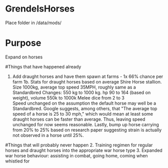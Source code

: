 # GrendelsHorses
Place folder in /data/mods/

# Purpose
Expand on horses

#Things that have happened already
1. Add draught horses and have them spawn at farms - 1x 66% chance per farm
1b. Stats for draught horses based on average Shire Horse stallion.
Size 1000kg, average top speed 35MPH, roughly same as a Standardbred
Changes: 550 kg to 1000 kg. hp 90 to 164 (based on weight), volume 550k to 1000k
Melee dice from 2 to 3  
Speed unchanged on the assumption the default horse may well be a Standardbred.
Google suggests, among others, that "The average top speed of a horse is 25 to 30 mph," which would mean at least some draught horses can be faster than average. Thus, leaving speed unchanged for now seems reasonable.
Lastly, bump up horse carrying from 20% to 25% based on research paper suggesting strain is actually not observed in a horse until 25%.

#Things that will probably never happen
2. Training regimen for regular horses and draught horses into the appropriate war horse type
3. Expanded war horse behaviour: assisting in combat, going home, coming when whistled for
